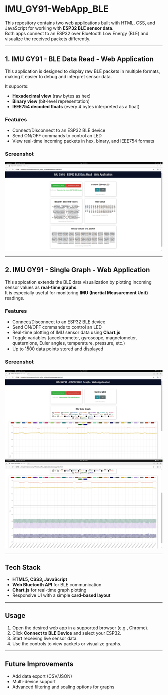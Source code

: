 # IMU_GY91-WebApp_BLE
This repository contains two web applications built with HTML, CSS, and JavaScript for working with **ESP32 BLE sensor data**.  
Both apps connect to an ESP32 over Bluetooth Low Energy (BLE) and visualize the received packets differently.

---

## 1. IMU GY91 - BLE Data Read - Web Application
This application is designed to display raw BLE packets in multiple formats, making it easier to debug and interpret sensor data.  

It supports:
- **Hexadecimal view** (raw bytes as hex)
- **Binary view** (bit-level representation)
- **IEEE754 decoded floats** (every 4 bytes interpreted as a float)

### Features
- Connect/Disconnect to an ESP32 BLE device  
- Send ON/OFF commands to control an LED  
- View real-time incoming packets in hex, binary, and IEEE754 formats  

### Screenshot
![1](https://github.com/syedmohiuddinzia/IMU_GY91-WebApp_BLE/blob/main/media/1.png)

---

## 2. IMU GY91 - Single Graph - Web Application
This appication extends the BLE data visualization by plotting incoming sensor values as **real-time graphs**.  
It is especially useful for monitoring **IMU (Inertial Measurement Unit)** readings.

### Features
- Connect/Disconnect to an ESP32 BLE device  
- Send ON/OFF commands to control an LED  
- Real-time plotting of IMU sensor data using **Chart.js**  
- Toggle variables (accelerometer, gyroscope, magnetometer, quaternions, Euler angles, temperature, pressure, etc.)  
- Up to 1500 data points stored and displayed  

### Screenshot
![2_1](https://github.com/syedmohiuddinzia/IMU_GY91-WebApp_BLE/blob/main/media/2_1.png)
![2_2](https://github.com/syedmohiuddinzia/IMU_GY91-WebApp_BLE/blob/main/media/2_2.png)

---

## Tech Stack

- **HTML5, CSS3, JavaScript**
- **Web Bluetooth API** for BLE communication
- **Chart.js** for real-time graph plotting
- Responsive UI with a simple **card-based layout**

---

## Usage

1. Open the desired web app in a supported browser (e.g., Chrome).  
2. Click **Connect to BLE Device** and select your ESP32.  
3. Start receiving live sensor data.  
4. Use the controls to view packets or visualize graphs.  

---

## Future Improvements
- Add data export (CSV/JSON)  
- Multi-device support  
- Advanced filtering and scaling options for graphs  
